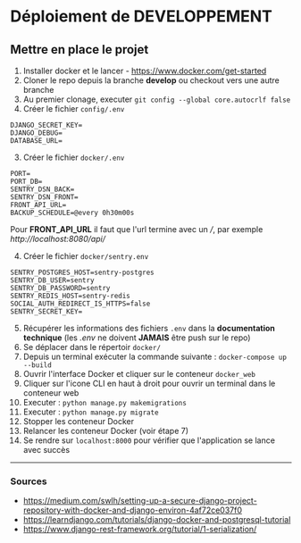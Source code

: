 # Déploiement de DEVELOPPEMENT

## Mettre en place le projet
1. Installer docker et le lancer - https://www.docker.com/get-started
2. Cloner le repo depuis la branche **develop** ou checkout vers une autre branche
3. Au premier clonage, executer `git config --global core.autocrlf false`
4. Créer le fichier `config/.env`
```
DJANGO_SECRET_KEY=
DJANGO_DEBUG=
DATABASE_URL=
```
3. Créer le fichier `docker/.env`
```
PORT=
PORT_DB=
SENTRY_DSN_BACK=
SENTRY_DSN_FRONT=
FRONT_API_URL=
BACKUP_SCHEDULE=@every 0h30m00s
```
Pour **FRONT_API_URL** il faut que l'url termine avec un */*, par exemple *http://localhost:8080/api/*

4. Créer le fichier `docker/sentry.env`
```
SENTRY_POSTGRES_HOST=sentry-postgres
SENTRY_DB_USER=sentry
SENTRY_DB_PASSWORD=sentry
SENTRY_REDIS_HOST=sentry-redis
SOCIAL_AUTH_REDIRECT_IS_HTTPS=false
SENTRY_SECRET_KEY=
```
5. Récupérer les informations des fichiers `.env` dans la **documentation technique** (les *.env* ne doivent **JAMAIS** être push sur le repo)
6. Se déplacer dans le répertoir `docker/`
7. Depuis un terminal exécuter la commande suivante : `docker-compose up --build`
8. Ouvrir l'interface Docker et cliquer sur le conteneur `docker_web`
9. Cliquer sur l'icone CLI en haut à droit pour ouvrir un terminal dans le conteneur web
10. Executer : `python manage.py makemigrations`
11. Executer : `python manage.py migrate`
12. Stopper les conteneur Docker
13. Relancer les conteneur Docker (voir étape 7)
14. Se rendre sur `localhost:8000` pour vérifier que l'application se lance avec succès

___
### Sources
* https://medium.com/swlh/setting-up-a-secure-django-project-repository-with-docker-and-django-environ-4af72ce037f0
* https://learndjango.com/tutorials/django-docker-and-postgresql-tutorial
* https://www.django-rest-framework.org/tutorial/1-serialization/